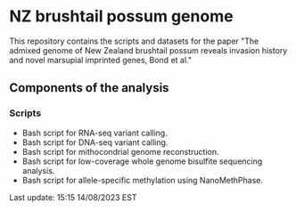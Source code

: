 # NZ brushtail possum genome
This repository contains the scripts and datasets for the paper "The admixed genome of New Zealand brushtail possum reveals invasion history and novel marsupial imprinted genes, Bond et al."

## Components of the analysis
### Scripts
- Bash script for RNA-seq variant calling.
- Bash script for DNA-seq variant calling.
- Bash script for mithocondrial genome reconstruction.
- Bash script for low-coverage whole genome bisulfite sequencing analysis.
- Bash script for allele-specific methylation using NanoMethPhase.

Last update: 15:15 14/08/2023 EST

